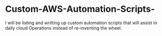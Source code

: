 # Custom-AWS-Automation-Scripts-
I will be listing and writting up custom automation scripts that will assist in daily cloud Operations instead of re-inventing the wheel.
